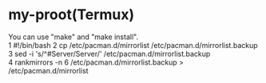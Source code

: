 # my-proot(Termux)
You can use "make" and "make install".  
     1	#!/bin/bash
     2	cp /etc/pacman.d/mirrorlist /etc/pacman.d/mirrorlist.backup  
     3	sed -i 's/^#Server/Server/' /etc/pacman.d/mirrorlist.backup  
     4	rankmirrors -n 6 /etc/pacman.d/mirrorlist.backup > /etc/pacman.d/mirrorlist  
